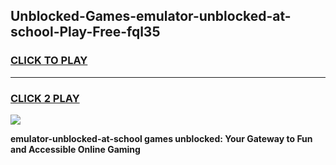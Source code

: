 
## Unblocked-Games-emulator-unblocked-at-school-Play-Free-fql35
<h3>
<a href="https://premium76.site?title=emulator-unblocked-at-school&ref=18A1">CLICK TO PLAY</a></h3>
<hr>

<h3>
<a href="https://premium76.site?title=emulator-unblocked-at-school&ref=18A1">CLICK 2 PLAY</a>
  
</h3>

<a href="https://premium76.site?title=emulator-unblocked-at-school&ref=18A1"><img src="https://clearcache.store/games.png"></a>


**emulator-unblocked-at-school games unblocked: Your Gateway to Fun and Accessible Online Gaming**
